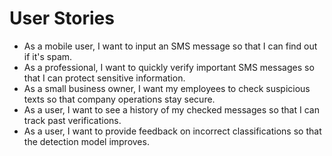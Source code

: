 # User Stories

- As a mobile user, I want to input an SMS message so that I can find out if it's spam.
- As a professional, I want to quickly verify important SMS messages so that I can protect sensitive information.
- As a small business owner, I want my employees to check suspicious texts so that company operations stay secure.
- As a user, I want to see a history of my checked messages so that I can track past verifications.
- As a user, I want to provide feedback on incorrect classifications so that the detection model improves.
